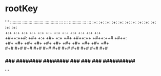 # rootKey

'''
      :::::::::   ::::::::   :::::::: ::::::::::: :::    ::: :::::::::: :::   ::: 
     :+:    :+: :+:    :+: :+:    :+:    :+:     :+:   :+:  :+:        :+:   :+:  
    +:+    +:+ +:+    +:+ +:+    +:+    +:+     +:+  +:+   +:+         +:+ +:+    
   +#++:++#:  +#+    +:+ +#+    +:+    +#+     +#++:++    +#++:++#     +#++:      
  +#+    +#+ +#+    +#+ +#+    +#+    +#+     +#+  +#+   +#+           +#+        
 #+#    #+# #+#    #+# #+#    #+#    #+#     #+#   #+#  #+#           #+#         
###    ###  ########   ########     ###     ###    ### ##########    ###     
'''

